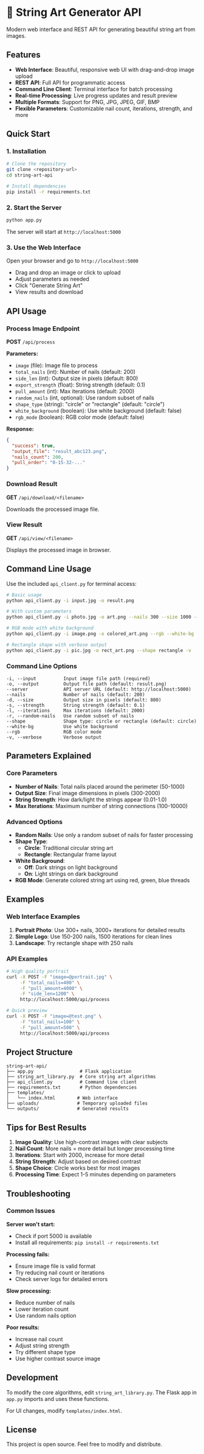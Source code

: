 # 🧵 String Art Generator API

Modern web interface and REST API for generating beautiful string art from images.

## Features

- **Web Interface**: Beautiful, responsive web UI with drag-and-drop image upload
- **REST API**: Full API for programmatic access
- **Command Line Client**: Terminal interface for batch processing
- **Real-time Processing**: Live progress updates and result preview
- **Multiple Formats**: Support for PNG, JPG, JPEG, GIF, BMP
- **Flexible Parameters**: Customizable nail count, iterations, strength, and more

## Quick Start

### 1. Installation

```bash
# Clone the repository
git clone <repository-url>
cd string-art-api

# Install dependencies
pip install -r requirements.txt
```

### 2. Start the Server

```bash
python app.py
```

The server will start at `http://localhost:5000`

### 3. Use the Web Interface

Open your browser and go to `http://localhost:5000`

- Drag and drop an image or click to upload
- Adjust parameters as needed
- Click "Generate String Art"
- View results and download

## API Usage

### Process Image Endpoint

**POST** `/api/process`

**Parameters:**
- `image` (file): Image file to process
- `total_nails` (int): Number of nails (default: 200)
- `side_len` (int): Output size in pixels (default: 800)
- `export_strength` (float): String strength (default: 0.1)
- `pull_amount` (int): Max iterations (default: 2000)
- `random_nails` (int, optional): Use random subset of nails
- `shape_type` (string): "circle" or "rectangle" (default: "circle")
- `white_background` (boolean): Use white background (default: false)
- `rgb_mode` (boolean): RGB color mode (default: false)

**Response:**
```json
{
  "success": true,
  "output_file": "result_abc123.png",
  "nails_count": 200,
  "pull_order": "0-15-32-..."
}
```

### Download Result

**GET** `/api/download/<filename>`

Downloads the processed image file.

### View Result

**GET** `/api/view/<filename>`

Displays the processed image in browser.

## Command Line Usage

Use the included `api_client.py` for terminal access:

```bash
# Basic usage
python api_client.py -i input.jpg -o result.png

# With custom parameters
python api_client.py -i photo.jpg -o art.png --nails 300 --size 1000 --iterations 3000

# RGB mode with white background
python api_client.py -i image.png -o colored_art.png --rgb --white-bg

# Rectangle shape with verbose output
python api_client.py -i pic.jpg -o rect_art.png --shape rectangle -v
```

### Command Line Options

```
-i, --input          Input image file path (required)
-o, --output         Output file path (default: result.png)
--server             API server URL (default: http://localhost:5000)
--nails              Number of nails (default: 200)
-d, --size           Output size in pixels (default: 800)
-s, --strength       String strength (default: 0.1)
-l, --iterations     Max iterations (default: 2000)
-r, --random-nails   Use random subset of nails
--shape              Shape type: circle or rectangle (default: circle)
--white-bg           Use white background
--rgb                RGB color mode
-v, --verbose        Verbose output
```

## Parameters Explained

### Core Parameters

- **Number of Nails**: Total nails placed around the perimeter (50-1000)
- **Output Size**: Final image dimensions in pixels (300-2000)
- **String Strength**: How dark/light the strings appear (0.01-1.0)
- **Max Iterations**: Maximum number of string connections (100-10000)

### Advanced Options

- **Random Nails**: Use only a random subset of nails for faster processing
- **Shape Type**: 
  - **Circle**: Traditional circular string art
  - **Rectangle**: Rectangular frame layout
- **White Background**: 
  - **Off**: Dark strings on light background
  - **On**: Light strings on dark background
- **RGB Mode**: Generate colored string art using red, green, blue threads

## Examples

### Web Interface Examples

1. **Portrait Photo**: Use 300+ nails, 3000+ iterations for detailed results
2. **Simple Logo**: Use 150-200 nails, 1500 iterations for clean lines
3. **Landscape**: Try rectangle shape with 250 nails

### API Examples

```bash
# High quality portrait
curl -X POST -F "image=@portrait.jpg" \
     -F "total_nails=400" \
     -F "pull_amount=4000" \
     -F "side_len=1200" \
     http://localhost:5000/api/process

# Quick preview
curl -X POST -F "image=@test.png" \
     -F "total_nails=100" \
     -F "pull_amount=500" \
     http://localhost:5000/api/process
```

## Project Structure

```
string-art-api/
├── app.py                 # Flask application
├── string_art_library.py  # Core string art algorithms
├── api_client.py          # Command line client
├── requirements.txt       # Python dependencies
├── templates/
│   └── index.html        # Web interface
├── uploads/              # Temporary uploaded files
└── outputs/              # Generated results
```

## Tips for Best Results

1. **Image Quality**: Use high-contrast images with clear subjects
2. **Nail Count**: More nails = more detail but longer processing time
3. **Iterations**: Start with 2000, increase for more detail
4. **String Strength**: Adjust based on desired contrast
5. **Shape Choice**: Circle works best for most images
6. **Processing Time**: Expect 1-5 minutes depending on parameters

## Troubleshooting

### Common Issues

**Server won't start:**
- Check if port 5000 is available
- Install all requirements: `pip install -r requirements.txt`

**Processing fails:**
- Ensure image file is valid format
- Try reducing nail count or iterations
- Check server logs for detailed errors

**Slow processing:**
- Reduce number of nails
- Lower iteration count
- Use random nails option

**Poor results:**
- Increase nail count
- Adjust string strength
- Try different shape type
- Use higher contrast source image

## Development

To modify the core algorithms, edit `string_art_library.py`. The Flask app in `app.py` imports and uses these functions.

For UI changes, modify `templates/index.html`.

## License

This project is open source. Feel free to modify and distribute. 